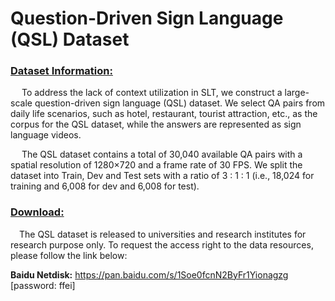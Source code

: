 # Question-Driven Sign Language (QSL) Dataset

### <u>Dataset Information:</u>
&emsp; To address the lack of context utilization in SLT, we construct a large-scale question-driven sign language (QSL) dataset. We select QA pairs from daily life scenarios, such as hotel, restaurant, tourist attraction, etc., as
the corpus for the QSL dataset, while the answers are represented as sign language videos.

&emsp; The QSL dataset contains a total of 30,040 available QA pairs with a spatial resolution of 1280×720 and a frame rate of 30 FPS.  We split the dataset into Train, Dev and Test sets with a ratio of 3 : 1 : 1 (i.e., 18,024 for training and 6,008 for
dev and 6,008 for test).


### <u>Download:</u>
&emsp;The QSL dataset is released to universities and research institutes for research purpose only. To request the access right to the data resources, please follow the link below:

**Baidu Netdisk:** https://pan.baidu.com/s/1Soe0fcnN2ByFr1Yionagzg [password: ffei]




